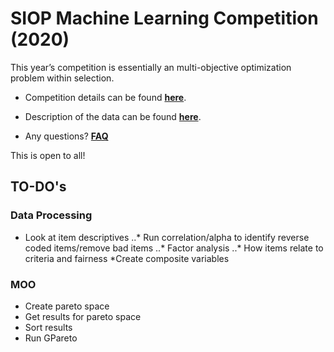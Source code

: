 # SIOP Machine Learning Competition (2020)

This year’s competition is essentially an multi-objective optimization problem within selection.

- Competition details can be found **[here](https://drive.google.com/file/d/1MW9Fli3ykCkP8dPuCll78rvyaGyxyxAC/view)**.

- Description of the data can be found **[here](https://drive.google.com/file/d/1_Ve4jRoYsj5GB62_9BXdJGjstl_2KsZ5/view)**.

- Any questions? **[FAQ](https://docs.google.com/document/d/1gxWAl5jMtZXabcOPd2ivTT-C3KAXA_E3BLHcF80dtXs/edit)**

This is open to all!

## TO-DO's

### Data Processing
* Look at item descriptives
..* Run correlation/alpha to identify reverse coded items/remove bad items
..* Factor analysis
..* How items relate to criteria and fairness
*Create composite variables

### MOO
* Create pareto space
* Get results for pareto space
* Sort results
* Run GPareto
